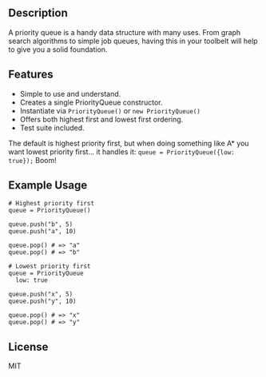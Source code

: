 Description
-----------

A priority queue is a handy data structure with many uses. From graph search
algorithms to simple job queues, having this in your toolbelt will help to give
you a solid foundation.

Features
--------

* Simple to use and understand.
* Creates a single PriorityQueue constructor.
* Instantiate via `PriorityQueue()` or `new PriorityQueue()`
* Offers both highest first and lowest first ordering.
* Test suite included.

The default is highest priority first, but when doing something like A* you want lowest priority first... it handles it: `queue = PriorityQueue({low: true});` Boom!

Example Usage
-------------

    # Highest priority first
    queue = PriorityQueue()

    queue.push("b", 5)
    queue.push("a", 10)

    queue.pop() # => "a"
    queue.pop() # => "b"

    # Lowest priority first
    queue = PriorityQueue
      low: true

    queue.push("x", 5)
    queue.push("y", 10)

    queue.pop() # => "x"
    queue.pop() # => "y"

License
-------

MIT
